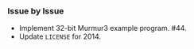 ### Issue by Issue

 * Implement 32-bit Murmur3 example program. #44.
 * Update `LICENSE` for 2014.
